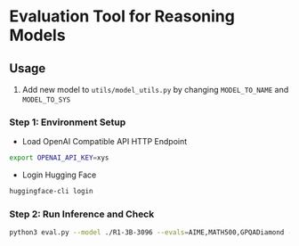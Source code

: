 # Evaluation Tool for Reasoning Models

## Usage

1. Add new model to `utils/model_utils.py` by changing `MODEL_TO_NAME` and `MODEL_TO_SYS`

### Step 1: Environment Setup

- Load OpenAI Compatible API HTTP Endpoint
```bash
export OPENAI_API_KEY=xys
```
- Login Hugging Face
```bash
huggingface-cli login
```

### Step 2: Run Inference and Check

```bash
python3 eval.py --model ./R1-3B-3096 --evals=AIME,MATH500,GPQADiamond --base-url http://localhost:30000/v1 --output_file=R1-3B-3096-Reward2.txt  --temperatures 0.0 --n 1 --sample-size -1
```

